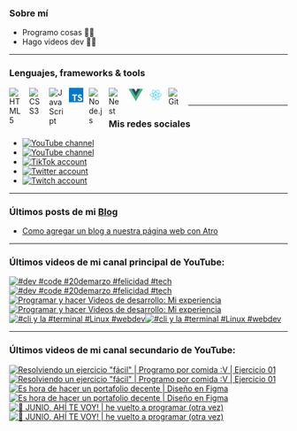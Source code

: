 ### Sobre mí
- Programo cosas 🧑‍💻
- Hago videos dev 🧑‍🏫

---
### Lenguajes, frameworks & tools

<img align="left" alt="HTML5" width="26px" src="https://cdn.jsdelivr.net/gh/devicons/devicon/icons/html5/html5-original.svg" style="padding-right:10px;" />
<img align="left" alt="CSS3" width="26px" src="https://cdn.jsdelivr.net/gh/devicons/devicon/icons/css3/css3-original.svg" style="padding-right:10px;" />
<img align="left" alt="JavaScript" width="26px" src="https://cdn.jsdelivr.net/gh/devicons/devicon/icons/javascript/javascript-original.svg" style="padding-right:10px;" />
<img align="left" alt="Typescript" width="26px" src="https://raw.githubusercontent.com/github/explore/80688e429a7d4ef2fca1e82350fe8e3517d3494d/topics/typescript/typescript.png" style="padding-right:10px;" />
<img align="left" alt="Node.js" width="26px" src="https://cdn.jsdelivr.net/gh/devicons/devicon/icons/nodejs/nodejs-original.svg" style="padding-right:10px;" />
<img align="left" alt="Nest" width="26px" src="https://avatars.githubusercontent.com/u/28507035?s=48&v=4" style="padding-right:10px;" />
<img align="left" alt="Vue" width="26px" src="https://raw.githubusercontent.com/github/explore/80688e429a7d4ef2fca1e82350fe8e3517d3494d/topics/vue/vue.png" style="padding-right:10px;" />
<img align="left" alt="React" width="26px" src="https://raw.githubusercontent.com/github/explore/80688e429a7d4ef2fca1e82350fe8e3517d3494d/topics/react/react.png" style="padding-right:10px;" />
<img align="left" alt="Git" width="26px" src="https://cdn.jsdelivr.net/gh/devicons/devicon/icons/git/git-original.svg" style="padding-right:10px;" />

<br>

---
### Mis redes sociales
 - [![YouTube channel](https://img.shields.io/youtube/channel/subscribers/UCRC7LM5vAZMxS8LSo0PKZng?style=social)](https://www.youtube.com/channel/UCRC7LM5vAZMxS8LSo0PKZng)
 - [![YouTube channel](https://img.shields.io/youtube/channel/subscribers/UCKMWXwHYoy920OFEN_BM5VQ?style=social)](https://www.youtube.com/@doneberdev)
 - [![TikTok account](https://img.shields.io/endpoint?logo=TikTok&style=social&url=https%3A%2F%2Fdoneber.dev%2Ftiktok-counter%2F)](https://www.tiktok.com/@doneberdev)
 - [![Twitter account](https://img.shields.io/twitter/follow/doneberdev?label=Followers&style=social)](https://twitter.com/doneberdev)
 - [![Twitch account](https://img.shields.io/twitch/status/doneberdev?style=social)](https://twitch.tv/doneberdev)
 
---
### Últimos posts de mi [Blog](https://doneber.dev/blog)

<!-- BLOG-POST-LIST:START -->
- [Como agregar un blog a nuestra página web con Atro](https://doneber.dev/blog/first-post/)
<!-- BLOG-POST-LIST:END -->
 
---
### Últimos videos de mi canal principal de YouTube:

<!-- BEGIN YOUTUBE-CARDS-FIRST -->
[![#dev #code #20demarzo #felicidad #tech](https://ytcards.demolab.com/?id=dN7uesqZAFo&title=%23dev+%23code+%2320demarzo+%23felicidad+%23tech&lang=en&timestamp=1710960162&background_color=%230f0f0f&title_color=%23ffffff&stats_color=%23dedede&max_title_lines=1&width=250&border_radius=5&duration=27 "#dev #code #20demarzo #felicidad #tech")](https://www.youtube.com/watch?v=dN7uesqZAFo#gh-dark-mode-only)[![#dev #code #20demarzo #felicidad #tech](https://ytcards.demolab.com/?id=dN7uesqZAFo&title=%23dev+%23code+%2320demarzo+%23felicidad+%23tech&lang=en&timestamp=1710960162&background_color=%230d1117&title_color=%23ffffff&stats_color=%23dedede&max_title_lines=1&width=250&border_radius=5&duration=27 "#dev #code #20demarzo #felicidad #tech")](https://www.youtube.com/watch?v=dN7uesqZAFo#gh-light-mode-only)
[![Programar y hacer Videos de desarrollo: Mi experiencia](https://ytcards.demolab.com/?id=ZS8YIceH68I&title=Programar+y+hacer+Videos+de+desarrollo%3A+Mi+experiencia&lang=en&timestamp=1707165785&background_color=%230f0f0f&title_color=%23ffffff&stats_color=%23dedede&max_title_lines=1&width=250&border_radius=5&duration=604 "Programar y hacer Videos de desarrollo: Mi experiencia")](https://www.youtube.com/watch?v=ZS8YIceH68I#gh-dark-mode-only)[![Programar y hacer Videos de desarrollo: Mi experiencia](https://ytcards.demolab.com/?id=ZS8YIceH68I&title=Programar+y+hacer+Videos+de+desarrollo%3A+Mi+experiencia&lang=en&timestamp=1707165785&background_color=%230d1117&title_color=%23ffffff&stats_color=%23dedede&max_title_lines=1&width=250&border_radius=5&duration=604 "Programar y hacer Videos de desarrollo: Mi experiencia")](https://www.youtube.com/watch?v=ZS8YIceH68I#gh-light-mode-only)
[![#cli y la #terminal #Linux #webdev](https://ytcards.demolab.com/?id=bCUtGyGSQ8c&title=%23cli+y+la+%23terminal+%23Linux+%23webdev&lang=en&timestamp=1705118475&background_color=%230f0f0f&title_color=%23ffffff&stats_color=%23dedede&max_title_lines=1&width=250&border_radius=5&duration=54 "#cli y la #terminal #Linux #webdev")](https://www.youtube.com/watch?v=bCUtGyGSQ8c#gh-dark-mode-only)[![#cli y la #terminal #Linux #webdev](https://ytcards.demolab.com/?id=bCUtGyGSQ8c&title=%23cli+y+la+%23terminal+%23Linux+%23webdev&lang=en&timestamp=1705118475&background_color=%230d1117&title_color=%23ffffff&stats_color=%23dedede&max_title_lines=1&width=250&border_radius=5&duration=54 "#cli y la #terminal #Linux #webdev")](https://www.youtube.com/watch?v=bCUtGyGSQ8c#gh-light-mode-only)
<!-- END YOUTUBE-CARDS-FIRST -->

---
### Últimos videos de mi canal secundario de YouTube:

<!-- BEGIN YOUTUBE-CARDS-SECOND -->
[![Resolviendo un ejercicio "fácil" | Programo por comida :V | Ejercicio 01](https://ytcards.demolab.com/?id=ZMfoqt9LAuI&title=Resolviendo+un+ejercicio+%22f%C3%A1cil%22+%7C+Programo+por+comida+%3AV+%7C+Ejercicio+01&lang=en&timestamp=1717880428&background_color=%230f0f0f&title_color=%23ffffff&stats_color=%23dedede&max_title_lines=1&width=250&border_radius=5&duration=1096 "Resolviendo un ejercicio \"fácil\" | Programo por comida :V | Ejercicio 01")](https://www.youtube.com/watch?v=ZMfoqt9LAuI#gh-dark-mode-only)[![Resolviendo un ejercicio "fácil" | Programo por comida :V | Ejercicio 01](https://ytcards.demolab.com/?id=ZMfoqt9LAuI&title=Resolviendo+un+ejercicio+%22f%C3%A1cil%22+%7C+Programo+por+comida+%3AV+%7C+Ejercicio+01&lang=en&timestamp=1717880428&background_color=%230d1117&title_color=%23ffffff&stats_color=%23dedede&max_title_lines=1&width=250&border_radius=5&duration=1096 "Resolviendo un ejercicio \"fácil\" | Programo por comida :V | Ejercicio 01")](https://www.youtube.com/watch?v=ZMfoqt9LAuI#gh-light-mode-only)
[![Es hora de hacer un portafolio decente | Diseño en Figma](https://ytcards.demolab.com/?id=lCkHq8I22ZE&title=Es+hora+de+hacer+un+portafolio+decente+%7C+Dise%C3%B1o+en+Figma&lang=en&timestamp=1717627502&background_color=%230f0f0f&title_color=%23ffffff&stats_color=%23dedede&max_title_lines=1&width=250&border_radius=5&duration=2349 "Es hora de hacer un portafolio decente | Diseño en Figma")](https://www.youtube.com/watch?v=lCkHq8I22ZE#gh-dark-mode-only)[![Es hora de hacer un portafolio decente | Diseño en Figma](https://ytcards.demolab.com/?id=lCkHq8I22ZE&title=Es+hora+de+hacer+un+portafolio+decente+%7C+Dise%C3%B1o+en+Figma&lang=en&timestamp=1717627502&background_color=%230d1117&title_color=%23ffffff&stats_color=%23dedede&max_title_lines=1&width=250&border_radius=5&duration=2349 "Es hora de hacer un portafolio decente | Diseño en Figma")](https://www.youtube.com/watch?v=lCkHq8I22ZE#gh-light-mode-only)
[![📅 JUNIO, AHÍ TE VOY! | he vuelto a programar (otra vez)](https://ytcards.demolab.com/?id=_ooaokY5euY&title=%F0%9F%93%85+JUNIO%2C+AH%C3%8D+TE+VOY%21+%7C+he+vuelto+a+programar+%28otra+vez%29&lang=en&timestamp=1717286415&background_color=%230f0f0f&title_color=%23ffffff&stats_color=%23dedede&max_title_lines=1&width=250&border_radius=5&duration=276 "📅 JUNIO, AHÍ TE VOY! | he vuelto a programar (otra vez)")](https://www.youtube.com/watch?v=_ooaokY5euY#gh-dark-mode-only)[![📅 JUNIO, AHÍ TE VOY! | he vuelto a programar (otra vez)](https://ytcards.demolab.com/?id=_ooaokY5euY&title=%F0%9F%93%85+JUNIO%2C+AH%C3%8D+TE+VOY%21+%7C+he+vuelto+a+programar+%28otra+vez%29&lang=en&timestamp=1717286415&background_color=%230d1117&title_color=%23ffffff&stats_color=%23dedede&max_title_lines=1&width=250&border_radius=5&duration=276 "📅 JUNIO, AHÍ TE VOY! | he vuelto a programar (otra vez)")](https://www.youtube.com/watch?v=_ooaokY5euY#gh-light-mode-only)
<!-- END YOUTUBE-CARDS-SECOND -->